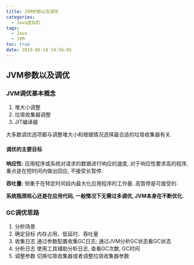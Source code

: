 ```yaml
---
title: JVM参数以及调优
categories:
  - Java虚拟机
tags:
  - Java
  - JVM
toc: true
date: 2019-06-18 14:56:05
---
```

## JVM参数以及调优

### JVM调优基本概念

1. 堆大小调整
2. 垃圾收集器调整
3. JIT编译器

大多数调优选项都与调整堆大小和根据情况选择最合适的垃圾收集器有关.

#### 调优的主要目标

**响应性:** 应用程序或系统对请求的数据进行响应的速度, 对于响应性要求高的程序,重点是在短时间内做出回应, 不接受长暂停.

**吞吐量:** 侧重于在特定时间段内最大化应用程序的工作量. 高暂停是可接受的.

**系统瓶颈核心还是在应用代码, 一般情况下无需过多调优, JVM本身在不断优化.**

### GC调优思路

1. 分析场景
2. 确定目标
   内存占用、低延时、吞吐量
3. 收集日志
   通过参数配置收集GC日志; 通过JVM分析GC状态看GC状态
4. 分析日志
   使用工具辅助分析日志, 查看GC次数, GC时间
5. 调整参数
   切换垃圾收集器或者调整垃圾收集器参数

